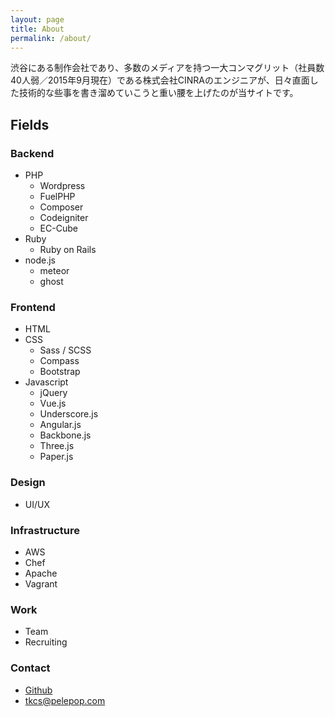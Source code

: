```yaml
---
layout: page
title: About
permalink: /about/
---
```


渋谷にある制作会社であり、多数のメディアを持つ一大コンマグリット（社員数40人弱／2015年9月現在）である株式会社CINRAのエンジニアが、日々直面した技術的な些事を書き溜めていこうと重い腰を上げたのが当サイトです。

## Fields

### Backend
- PHP
	- Wordpress
	- FuelPHP
	- Composer
	- Codeigniter
	- EC-Cube
- Ruby
  - Ruby on Rails
- node.js
  - meteor
  - ghost

### Frontend
- HTML
- CSS
  - Sass / SCSS
  - Compass
  - Bootstrap
- Javascript
  - jQuery
  - Vue.js
  - Underscore.js
  - Angular.js
  - Backbone.js
  - Three.js
  - Paper.js

### Design
- UI/UX

### Infrastructure
- AWS
- Chef
- Apache
- Vagrant

### Work
- Team
- Recruiting

### Contact

- [Github](https://github.com/mcatm)
- [tkcs@pelepop.com](mailto:tkcs@pelepop.com)